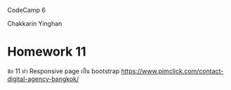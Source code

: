 CodeCamp 6

Chakkarin Yinghan

# Homework 11

ข้อ 11  ทำ Responsive page เป็น bootstrap
https://www.pimclick.com/contact-digital-agency-bangkok/

